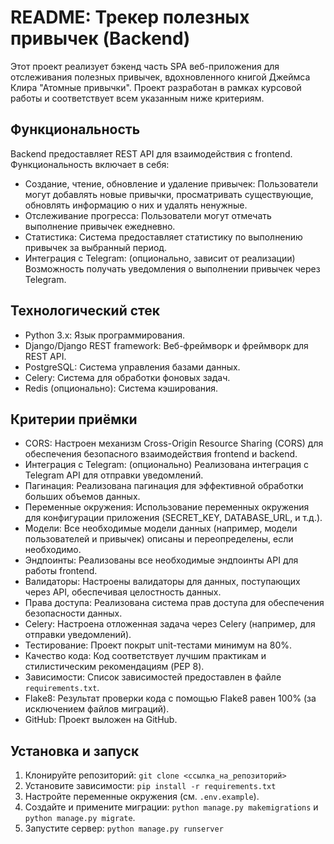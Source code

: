# README: Трекер полезных привычек (Backend)

Этот проект реализует бэкенд часть SPA веб-приложения для отслеживания полезных привычек, вдохновленного книгой Джеймса Клира "Атомные привычки". Проект разработан в рамках курсовой работы и соответствует всем указанным ниже критериям.

## Функциональность

Backend предоставляет REST API для взаимодействия с frontend. Функциональность включает в себя:

* Создание, чтение, обновление и удаление привычек: Пользователи могут добавлять новые привычки, просматривать существующие, обновлять информацию о них и удалять ненужные.
* Отслеживание прогресса: Пользователи могут отмечать выполнение привычек ежедневно.
* Статистика: Система предоставляет статистику по выполнению привычек за выбранный период.
* Интеграция с Telegram: (опционально, зависит от реализации) Возможность получать уведомления о выполнении привычек через Telegram.

## Технологический стек

* Python 3.x: Язык программирования.
* Django/Django REST framework: Веб-фреймворк и фреймворк для REST API.
* PostgreSQL: Система управления базами данных.
* Celery: Система для обработки фоновых задач.
* Redis (опционально): Система кэширования.


## Критерии приёмки

* CORS: Настроен механизм Cross-Origin Resource Sharing (CORS) для обеспечения безопасного взаимодействия frontend и backend.
* Интеграция с Telegram: (опционально) Реализована интеграция с Telegram API для отправки уведомлений.
* Пагинация: Реализована пагинация для эффективной обработки больших объемов данных.
* Переменные окружения: Использование переменных окружения для конфигурации приложения (SECRET_KEY, DATABASE_URL, и т.д.).
* Модели: Все необходимые модели данных (например, модели пользователей и привычек) описаны и переопределены, если необходимо.
* Эндпоинты: Реализованы все необходимые эндпоинты API для работы frontend.
* Валидаторы: Настроены валидаторы для данных, поступающих через API, обеспечивая целостность данных.
* Права доступа: Реализована система прав доступа для обеспечения безопасности данных.
* Celery: Настроена отложенная задача через Celery (например, для отправки уведомлений).
* Тестирование: Проект покрыт unit-тестами минимум на 80%.
* Качество кода: Код соответствует лучшим практикам и стилистическим рекомендациям (PEP 8).
* Зависимости: Список зависимостей предоставлен в файле `requirements.txt`.
* Flake8: Результат проверки кода с помощью Flake8 равен 100% (за исключением файлов миграций).
* GitHub: Проект выложен на GitHub.


## Установка и запуск

1. Клонируйте репозиторий: `git clone <ссылка_на_репозиторий>`
2. Установите зависимости: `pip install -r requirements.txt`
3. Настройте переменные окружения (см. `.env.example`).
4. Создайте и примените миграции: `python manage.py makemigrations` и `python manage.py migrate`.
5. Запустите сервер: `python manage.py runserver`

